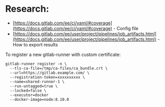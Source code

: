 
# Research:
* [https://docs.gitlab.com/ee/ci/yaml/#coverage](https://docs.gitlab.com/ee/ci/yaml/#coverage) - Config file
* [https://docs.gitlab.com/ee/user/project/pipelines/job_artifacts.html](https://docs.gitlab.com/ee/user/project/pipelines/job_artifacts.html) - How to export results


To register a new gitlab-runner with custom certificate:
```
gitlab-runner register -n \
  --tls-ca-file=/tmp/ca-files/ca_bundle.crt \
  --url=https://gitlab.example.com/ \
  --registration-token=xxxxxxxxxx \
  --name=shared-runner-1 \
  --run-untagged=true \
  --locked=false \
  --executor=docker
  --docker-image=node:8.10.0
```
